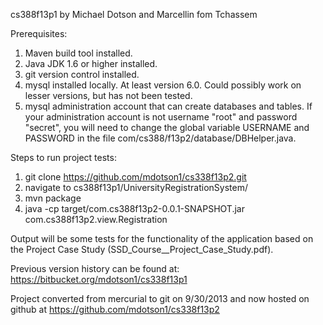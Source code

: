 cs388f13p1 by Michael Dotson and Marcellin fom Tchassem

Prerequisites:  
1. Maven build tool installed.  
2. Java JDK 1.6 or higher installed.
3. git version control installed.
4. mysql installed locally. At least version 6.0. Could possibly work on lesser
	versions, but has not been tested.
5. mysql administration account that can create databases and tables. If your
	administration account is not username "root" and password "secret",
	you will need to change the global variable USERNAME and PASSWORD in the
	file com/cs388/f13p2/database/DBHelper.java.

Steps to run project tests:
1. git clone https://github.com/mdotson1/cs338f13p2.git
2. navigate to cs388f13p1/UniversityRegistrationSystem/
3. mvn package
4. java -cp target/com.cs388f13p2-0.0.1-SNAPSHOT.jar com.cs388f13p2.view.Registration

Output will be some tests for the functionality of the application based on the
Project Case Study (SSD_Course__Project_Case_Study.pdf). 

Previous version history can be found at:
https://bitbucket.org/mdotson1/cs338f13p1

Project converted from mercurial to git on 9/30/2013 and now hosted on github at 
https://github.com/mdotson1/cs338f13p2

